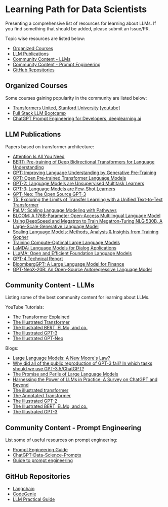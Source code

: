# Learning Path for Data Scientists

Presenting a comprehensive list of resources for learning about LLMs. If you find something that should be added, please submit an Issue/PR.

Topic wise resources are listed below:
- [Organized Courses](#organized-courses)
- [LLM Publications](#llm-publications)
- [Community Content - LLMs](#community-content---llms)
- [Community Content - Prompt Engineering](#community-content---prompt-engineering)
- [GitHub Repositories](#github-repositories)

## Organized Courses
Some courses gaining popularity in the community are listed below:
- [Transformers United, Stanford University](https://web.stanford.edu/class/cs25/) [\[youtube\]](https://www.youtube.com/playlist?list=PLoROMvodv4rNiJRchCzutFw5ItR_Z27CM) 
- [Full Stack LLM Bootcamp](https://fullstackdeeplearning.com/llm-bootcamp/)
- [ChatGPT Prompt Engineering for Developers, deeplearning.ai](https://www.deeplearning.ai/short-courses/chatgpt-prompt-engineering-for-developers/)

## LLM Publications

Papers based on transformer architecture:
- [Attention Is All You Need](https://arxiv.org/abs/1706.03762.pdf)
- [BERT: Pre-training of Deep Bidirectional Transformers for Language Understanding](https://arxiv.org/abs/1810.04805.pdf)
- [GPT: Improving Language Understanding by Generative Pre-Training](https://s3-us-west-2.amazonaws.com/openai-assets/research-covers/language-unsupervised/language_understanding_paper.pdf)
- [OPT: Open Pre-trained Transformer Language Models](https://arxiv.org/abs/2205.01068)
- [GPT-2: Language Models are Unsupervised Multitask Learners](https://cdn.openai.com/better-language-models/language_models_are_unsupervised_multitask_learners.pdf)
- [GPT-3: Language Models are Few-Shot Learners](https://arxiv.org/abs/2005.14165.pdf)
- [GPT-Neo: The Open Source GPT-3](https://arxiv.org/abs/2105.14165.pdf)
- [T5: Exploring the Limits of Transfer Learning with a Unified Text-to-Text Transformer](https://arxiv.org/abs/1910.10683.pdf)
- [PaLM: Scaling Language Modeling with Pathways](https://arxiv.org/abs/2204.02311)
- [BLOOM: A 176B-Parameter Open-Access Multilingual Language Model](https://arxiv.org/abs/2211.05100)
- [Using DeepSpeed and Megatron to Train Megatron-Turing NLG 530B, A Large-Scale Generative Language Model](https://arxiv.org/abs/2201.11990)
- [Scaling Language Models: Methods, Analysis & Insights from Training Gopher](http://arxiv.org/abs/2112.11446v2)
- [Training Compute-Optimal Large Language Models](https://arxiv.org/abs/2203.15556)
- [LaMDA: Language Models for Dialog Applications](https://arxiv.org/abs/2201.08239)
- [LLaMA: Open and Efficient Foundation Language Models](https://arxiv.org/abs/2302.13971v1)
- [GPT-4 Technical Report](http://arxiv.org/abs/2303.08774v2)
- [BloombergGPT: A Large Language Model for Finance](https://arxiv.org/abs/2303.17564)
- [GPT-NeoX-20B: An Open-Source Autoregressive Language Model](https://arxiv.org/abs/2204.06745)


## Community Content - LLMs

Listing some of the best community content for learning about LLMs.

YouTube Tutorials:
- [The Transformer Explained](https://www.youtube.com/watch?v=4Bdc55j80l8)
- [The Illustrated Transformer](https://www.youtube.com/watch?v=4Bdc55j80l8)
- [The Illustrated BERT, ELMo, and co.](https://www.youtube.com/watch?v=FKlPCK1uFrc)
- [The Illustrated GPT-3](https://www.youtube.com/watch?v=SY5PvZrJhLE)
- [The Illustrated GPT-Neo](https://www.youtube.com/watch?v=SY5PvZrJhLE)

Blogs:
- [Large Language Models: A New Moore's Law?](https://huggingface.co/blog/large-language-models)
- [Why did all of the public reproduction of GPT-3 fail? In which tasks should we use GPT-3.5/ChatGPT?](https://jingfengyang.github.io/gpt)
- [The Promise and Perils of Large Language Models](https://twosigmaventures.com/blog/article/the-promise-and-perils-of-large-language-models/?ref=assemblyai.com)
- [Harnessing the Power of LLMs in Practice: A Survey on ChatGPT and Beyond](https://arxiv.org/pdf/2304.13712.pdf)
- [The illustrated transformer](https://jalammar.github.io/illustrated-transformer/)
- [The Annotated Transformer](https://jalammar.github.io/illustrated-transformer/)
- [The Illustrated GPT-2](https://jalammar.github.io/illustrated-gpt2/)
- [The Illustrated BERT, ELMo, and co.](https://jalammar.github.io/illustrated-bert/)
- [The Illustrated GPT-3](https://jalammar.github.io/how-gpt3-works-visualizations-animations/)

## Community Content - Prompt Engineering

List some of useful resources on prompt engineering:
- [Prompt Engineering Guide](https://www.promptingguide.ai)
- [ChatGPT-Data-Science-Prompts](https://github.com/travistangvh/ChatGPT-Data-Science-Prompts)
- [Guide to prompt engineering](https://www.youtube.com/watch?v=ydjRYmM19DY)

## GitHub Repositories

- [Langchain](https://github.com/hwchase17/langchain/)
- [CodeGenie](https://github.com/thismlguy/code-genie)
- [LLM Practical Guide](https://github.com/Mooler0410/LLMsPracticalGuide)

